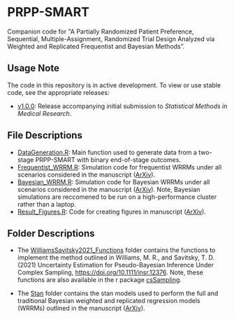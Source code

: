 # PRPP-SMART
Companion code for "A Partially Randomized Patient Preference, Sequential, Multiple-Assignment, Randomized Trial Design Analyzed via Weighted and Replicated Frequentist and Bayesian Methods”.

## Usage Note
The code in this repository is in active development. To view or use stable code, see the appropriate releases:
- [v1.0.0](../../releases/tag/v1.0.0): Release accompanying initial submission to _Statistical Methods in Medical Research_.

## File Descriptions
- [DataGeneration.R](DataGeneration.R): Main function used to generate data from a two-stage PRPP-SMART with binary end-of-stage outcomes.
- [Frequentist_WRRM.R](Frequentist_WRRM.R): Simulation code for frequentist WRRMs under all scenarios considered in the manuscript ([ArXiv](https://arxiv.org/abs/1810.13094)). 
- [Bayesian_WRRM.R](Bayesian_WRRM.R): Simulation code for Bayesian WRRMs under all scenarios considered in the manuscript ([ArXiv](https://arxiv.org/abs/1810.13094)). Note, Bayesian simulations are reccomened to be run on a high-performance cluster rather than a laptop. 
- [Result_Figures.R](Result_Figures.R): Code for creating figures in manuscript ([ArXiv](https://arxiv.org/abs/1810.13094)). 

## Folder Descriptions
- The [WilliamsSavitsky2021_Functions](WilliamsSavitsky2021_Functions) folder contains the functions to implement the method outlined in Williams, M. R., and Savitsky, T. D. (2021) Uncertainty Estimation for Pseudo-Bayesian Inference Under Complex Sampling, https://doi.org/10.1111/insr.12376. Note, these functions are also available in the r package [csSampling](https://github.com/RyanHornby/csSampling). 

- The [Stan](Stan) folder contains the stan models used to perform the full and traditional Bayesian weighted and replicated regression models (WRRMs) outlined in the manuscript ([ArXiv](https://arxiv.org/abs/1810.13094)). 
